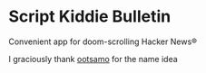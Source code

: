 # Script Kiddie Bulletin
Convenient app for doom-scrolling Hacker News®

I graciously thank [ootsamo](https://github.com/ootsamo) for the name idea
